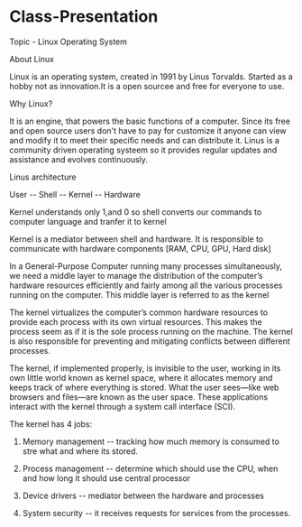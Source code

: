 # Class-Presentation
Topic - Linux Operating System

About Linux

Linux is an operating system, created in 1991 by Linus Torvalds. Started as a hobby not as innovation.It is a open sourcee and free for everyone to use.


Why Linux?

It is an engine, that powers the basic functions of a computer. Since its free and open source users don't have to pay for customize it anyone can view and modify it to meet their specific needs and can distribute it. Linus is a community driven operating systeem so it provides regular updates and assistance and evolves continuously.






Linus architecture

User -- Shell -- Kernel -- Hardware

Kernel understands only 1,and 0 so shell converts our commands to computer language and tranfer it to kernel 

Kernel is a mediator between shell and hardware. It is responsible to communicate with hardware components [RAM, CPU, GPU, Hard disk]

In a General-Purpose Computer running many processes simultaneously, we need a middle layer to manage the distribution of the computer’s hardware resources efficiently and fairly among all the various processes running on the computer. This middle layer is referred to as the kernel

The kernel virtualizes the computer’s common hardware resources to provide each process with its own virtual resources. This makes the process seem as if it is the sole process running on the machine. The kernel is also responsible for preventing and mitigating conflicts between different processes. 

The kernel, if implemented properly, is invisible to the user, working in its own little world known as kernel space, where it allocates memory and keeps track of where everything is stored. What the user sees—like web browsers and files—are known as the user space. These applications interact with the kernel through a system call interface (SCI).

The kernel has 4 jobs:

1. Memory management -- tracking how much memory is consumed to stre what and where its stored.

2. Process management -- determine which should use the CPU, when and how long it should use central processor

3. Device drivers -- mediator between the hardware and processes

4. System security -- it receives requests for services from the processes.


